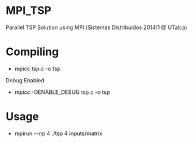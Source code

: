 MPI_TSP
=======

Parallel TSP Solution using MPI (Sistemas Distribuidos 2014/1 @ UTalca)

Compiling
=======

* mpicc tsp.c -o tsp

Debug Enabled

* mpicc -DENABLE_DEBUG tsp.c -o tsp

Usage
=======

* mpirun --np 4 ./tsp 4 inputs/matrix
